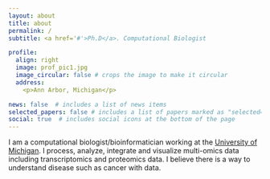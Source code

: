```yaml
---
layout: about
title: about
permalink: /
subtitle: <a href='#'>Ph.D</a>. Computational Biologist 

profile:
  align: right
  image: prof_pic1.jpg
  image_circular: false # crops the image to make it circular
  address: 
    <p>Ann Arbor, Michigan</p>

news: false  # includes a list of news items
selected_papers: false # includes a list of papers marked as "selected={false}"
social: true  # includes social icons at the bottom of the page
---
```


I am a computational biologist/bioinformatician working at the <a href ='https://www.nesvilab.org/'> University of Michigan</a>. 
I process, analyze, integrate and visualize multi-omics data including transcriptomics and proteomics data. I believe there is a way to understand disease such as cancer with data. 

